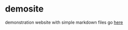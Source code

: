 # demosite
demonstration website with simple markdown files
go  [here](jasper-day.github.io/demosite)
